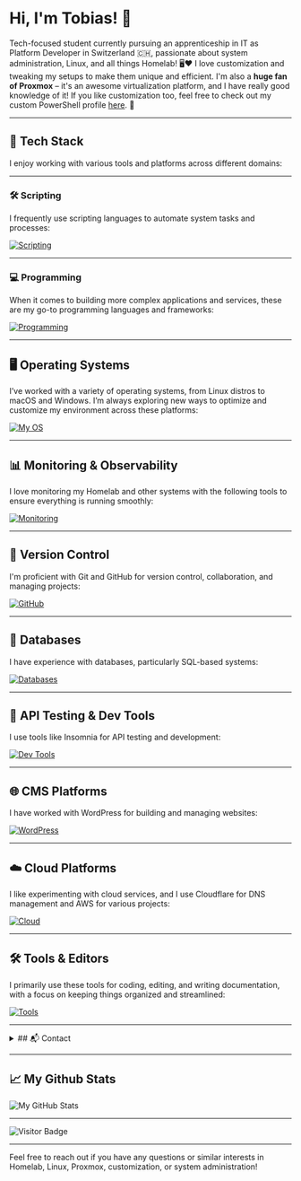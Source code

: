 # Hi, I'm Tobias! 👋

Tech-focused student currently pursuing an apprenticeship in IT as Platform Developer in Switzerland 🇨🇭, passionate about system administration, Linux, and all things Homelab! 🖥️❤️ I love customization and tweaking my setups to make them unique and efficient. I'm also a **huge fan of Proxmox** – it's an awesome virtualization platform, and I have really good knowledge of it! If you like customization too, feel free to check out my custom PowerShell profile [here](https://github.com/CrazyWolf13/unix-pwsh). 🚀

---

## 🔧 Tech Stack

I enjoy working with various tools and platforms across different domains:

---

### 🛠️ Scripting

I frequently use scripting languages to automate system tasks and processes:

[![Scripting](https://skillicons.dev/icons?i=bash,powershell,batch)](https://skillicons.dev)

---

### 💻 Programming

When it comes to building more complex applications and services, these are my go-to programming languages and frameworks:

[![Programming](https://skillicons.dev/icons?i=python,fastapi,flask)](https://skillicons.dev)

---

## 🖥️ Operating Systems

I’ve worked with a variety of operating systems, from Linux distros to macOS and Windows. I’m always exploring new ways to optimize and customize my environment across these platforms:

[![My OS](https://skillicons.dev/icons?i=windows,linux,debian,ubuntu,arch,freebsd,apple,android,raspberrypi)](https://skillicons.dev)

---

## 📊 Monitoring & Observability

I love monitoring my Homelab and other systems with the following tools to ensure everything is running smoothly:

[![Monitoring](https://skillicons.dev/icons?i=grafana,prometheus,influxdb,graylog,elasticsearch)](https://skillicons.dev)

---

## 🔗 Version Control

I'm proficient with Git and GitHub for version control, collaboration, and managing projects:

[![GitHub](https://skillicons.dev/icons?i=git,github)](https://skillicons.dev)

---

## 💾 Databases

I have experience with databases, particularly SQL-based systems:

[![Databases](https://skillicons.dev/icons?i=postgres,mysql,sqlite)](https://skillicons.dev)

---

## 🧪 API Testing & Dev Tools

I use tools like Insomnia for API testing and development:

[![Dev Tools](https://skillicons.dev/icons?i=insomnia)](https://skillicons.dev)

---

## 🌐 CMS Platforms

I have worked with WordPress for building and managing websites:

[![WordPress](https://skillicons.dev/icons?i=wordpress)](https://skillicons.dev)

---

## ☁️ Cloud Platforms

I like experimenting with cloud services, and I use Cloudflare for DNS management and AWS for various projects:

[![Cloud](https://skillicons.dev/icons?i=cloudflare,aws)](https://skillicons.dev)

---

## 🛠️ Tools & Editors

I primarily use these tools for coding, editing, and writing documentation, with a focus on keeping things organized and streamlined:

[![Tools](https://skillicons.dev/icons?i=vscode,markdown,mermaid,obsidian,figma)](https://skillicons.dev)

---

<details>
  <summary>## 📬 Contact</summary>
  You can reach me via Matrix: `@crazywolf13:matrix.org`  
  <br>
  Or connect with me on LinkedIn:  
  [![LinkedIn](https://skillicons.dev/icons?i=linkedin)](https://www.linkedin.com/in/tobias-meier-5597b6314/)
</details>

---

## 📈 My Github Stats

![My GitHub Stats](https://github-readme-stats.vercel.app/api?username=CrazyWolf13&show_icons=true&locale=en&theme=tokyonight)

---

![Visitor Badge](https://visitor-badge.laobi.icu/badge?page_id=CrazyWolf13.CrazyWolf13)

---

Feel free to reach out if you have any questions or similar interests in Homelab, Linux, Proxmox, customization, or system administration!
